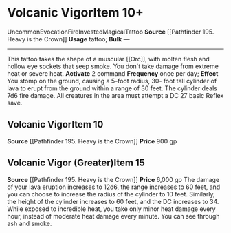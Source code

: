 ﻿---
ac: null
actions: null
alignment: null
base_item: null
bulk: null
burrow_speed: null
climb_speed: null
damage: null
deity: null
duration: null
element: Fire
favored_weapon: null
fly_speed: null
fortitude: null
frequency: null
hands: null
hardness: null
hp: null
id: '2677'
item_category: Tattoos
item_subcategory: null
land_speed: null
level: '15'
max_speed: null
name: Volcanic Vigor
onset: null
price: 6,000 gp
range: null
rarity: Uncommon
reflex: null
requirement: null
resistance: null
saving_throw: null
school: Evocation
size: null
source: '[[DATABASE/source/Pathfinder 195. Heavy is the Crown|Pathfinder #195: Heavy
  is the Crown]]'
spell: null
stage: null
subcategory: tattoo
swim_speed: null
trait:
- '[[DATABASE/trait/Evocation|Evocation]]'
- '[[DATABASE/trait/Fire|Fire]]'
- '[[DATABASE/trait/Invested|Invested]]'
- '[[DATABASE/trait/Magical|Magical]]'
- '[[DATABASE/trait/Tattoo|Tattoo]]'
- '[[DATABASE/trait/Uncommon|Uncommon]]'
trigger: null
type: Item
usage: tattoo
weapon_category: null
weapon_group: null
weapon_type: null

---
# Volcanic Vigor<span class="item-type">Item 10+</span>

<span class="trait-uncommon item-trait">Uncommon</span><span class="item-trait">Evocation</span><span class="item-trait">Fire</span><span class="item-trait">Invested</span><span class="item-trait">Magical</span><span class="item-trait">Tattoo</span>
**Source** [[Pathfinder 195. Heavy is the Crown]]
**Usage** tattoo; **Bulk** —

---
This tattoo takes the shape of a muscular [[Orc]], with molten flesh and hollow eye sockets that seep smoke. You don't take damage from extreme heat or severe heat. 
**Activate** <span class="action-icon">2</span> command **Frequency** once per day; **Effect** You stomp on the ground, causing a 5-foot radius, 30- foot tall cylinder of lava to erupt from the ground within a range of 30 feet. The cylinder deals 7d6 fire damage. All creatures in the area must attempt a DC 27 basic Reflex save.

## Volcanic Vigor<span class="item-type">Item 10</span>

**Source** [[Pathfinder 195. Heavy is the Crown]]
**Price** 900 gp

## Volcanic Vigor (Greater)<span class="item-type">Item 15</span>

**Source** [[Pathfinder 195. Heavy is the Crown]]
**Price** 6,000 gp
The damage of your lava eruption increases to 12d6, the range increases to 60 feet, and you can choose to increase the radius of the cylinder to 10 feet. Similarly, the height of the cylinder increases to 60 feet, and the DC increases to 34. While exposed to incredible heat, you take only minor heat damage every hour, instead of moderate heat damage every minute. You can see through ash and smoke.